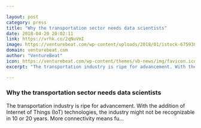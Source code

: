```yaml
---

layout: post
category: press
title: "Why the transportation sector needs data scientists"
date: 2018-04-20 20:02:11
link: https://vrhk.co/2qNuVmI
image: https://venturebeat.com/wp-content/uploads/2018/01/istock-675938046-e1515438187408.jpg?fit=1200%2C800&strip=all
domain: venturebeat.com
author: "VentureBeat"
icon: https://venturebeat.com/wp-content/themes/vb-news/img/favicon.ico
excerpt: "The transportation industry is ripe for advancement. With the addition of Internet of Things (IoT) technologies, the industry might not be recognizable in 10 or 20 years. More connectivity means fu…"

---
```


### Why the transportation sector needs data scientists

The transportation industry is ripe for advancement. With the addition of Internet of Things (IoT) technologies, the industry might not be recognizable in 10 or 20 years. More connectivity means fu…